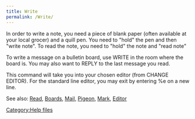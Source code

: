 ```yaml
---
title: Write
permalink: /Write/
---
```


In order to write a note, you need a piece of blank paper (often
available at your local grocer) and a quill pen. You need to "hold" the
pen and then "write note". To read the note, you need to "hold" the note
and "read note"

To write a message on a bulletin board, use WRITE <subject> in the room
where the board is. You may also want to REPLY to the last message you
read.

This command will take you into your chosen editor (from CHANGE EDITOR).
For the standard line editor, you may exit by entering %e on a new line.

See also: [Read](Read "wikilink"), [Boards](Boards "wikilink"),
[Mail](Mail "wikilink"), [Pigeon](Pigeon "wikilink"),
[Mark](Mark "wikilink"), [Editor](Editor "wikilink")

[Category:Help files](Category:Help_files "wikilink")